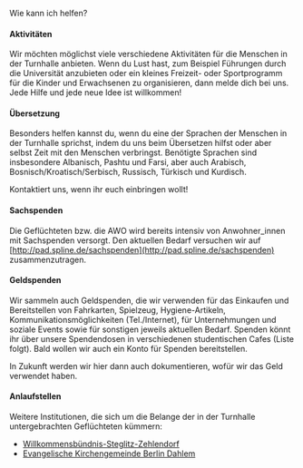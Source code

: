 Wie kann ich helfen?

#### Aktivitäten

Wir möchten möglichst viele verschiedene Aktivitäten für die Menschen in der
Turnhalle anbieten. Wenn du Lust hast, zum Beispiel Führungen durch die
Universität anzubieten oder ein kleines Freizeit- oder Sportprogramm für die
Kinder und Erwachsenen zu organisieren, dann melde dich bei uns. Jede Hilfe und
jede neue Idee ist willkommen!

#### Übersetzung

Besonders helfen kannst du, wenn du eine der Sprachen der Menschen in der
Turnhalle sprichst, indem du uns beim Übersetzen hilfst oder aber selbst Zeit
mit den Menschen verbringst. Benötigte Sprachen sind insbesondere Albanisch,
Pashtu und Farsi, aber auch Arabisch, Bosnisch/Kroatisch/Serbisch, Russisch,
Türkisch und Kurdisch.

Kontaktiert uns, wenn ihr euch einbringen wollt!

#### Sachspenden

Die Geflüchteten bzw. die AWO wird bereits intensiv von Anwohner_innen mit
Sachspenden versorgt. Den aktuellen Bedarf versuchen wir auf
[http://pad.spline.de/sachspenden](http://pad.spline.de/sachspenden)
zusammenzutragen.

#### Geldspenden
 
Wir sammeln auch Geldspenden, die wir verwenden für das Einkaufen und Bereitstellen von Fahrkarten, Spielzeug, Hygiene-Artikeln, Kommunikationsmöglichkeiten (Tel./Internet), für Unternehmungen und soziale Events sowie für sonstigen jeweils aktuellen Bedarf. Spenden könnt ihr über unsere Spendendosen in verschiedenen studentischen Cafes (Liste folgt). Bald wollen wir auch ein Konto für Spenden bereitstellen.

In Zukunft werden wir hier dann auch dokumentieren, wofür wir das Geld verwendet haben.

#### Anlaufstellen

Weitere Institutionen, die sich um die Belange der in der Turnhalle
untergebrachten Geflüchteten kümmern:
 
* [Willkommensbündnis-Steglitz-Zehlendorf](http://www.willkommensbuendnis-steglitz-zehlendorf.de)
* [Evangelische Kirchengemeinde Berlin Dahlem](http://www.kg-dahlem.de)
